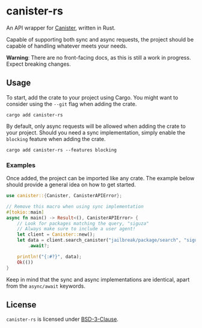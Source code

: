 # canister-rs

An API wrapper for [Canister](https://canister.me/), written in Rust.

Capable of supporting both sync and async requests, the project
should be capable of handling whatever meets your needs.

**Warning**: There are no front-facing docs, as this is still a
work in progress. Expect breaking changes.

## Usage

To start, add the crate to your project using Cargo. You might want
to consider using the `--git` flag when adding the crate.

    cargo add canister-rs

By default, only async requests will be allowed when adding the
crate to your project. Should you need a sync implementation,
simply enable the `blocking` feature when adding the crate.

    cargo add canister-rs --features blocking


### Examples

Once added, the project can be imported like any crate. The example
below should provide a general idea on how to get started.

```rust
use canister::{Canister, CanisterAPIError};

// Remove this macro when using sync implementation
#[tokio::main]
async fn main() -> Result<(), CanisterAPIError> {
    // Look for packages matching the query, "siguza"
    // Always make sure to include a user agent!
    let client = Canister::new();
    let data = client.search_canister("jailbreak/package/search", "siguza")
        .await?;

    println!("{:#?}", data);
    Ok(())
}
```

Keep in mind that the sync and async implementations are identical,
apart from the `async/await` keywords.

## License

`canister-rs` is licensed under [BSD-3-Clause](LICENSE).
